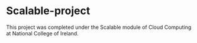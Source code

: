 # Scalable-project
This project was completed under the Scalable module of Cloud Computing at National College of Ireland.
